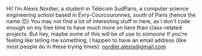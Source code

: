 Hi! I’m Alexis Nordier, a student in Télécom SudParis, a computer science engineering school based in Évry-Courcouronnes, south of Paris (hence the name 😊)
You may not find a lot of interesting stuff in here, as I don't code enough on my free time to have much more on here than class-related projects.
But hey, maybe some of this will be of use to *someone*
If you're feeling like telling me something, I happen to have an email address (like most people do in these trying times): nordier.alexis@gmail.com
